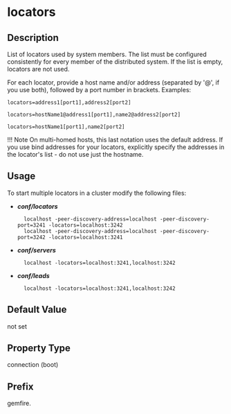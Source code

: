 # locators


## Description

List of locators used by system members. The list must be configured consistently for every member of the distributed system. If the list is empty, locators are not used.

For each locator, provide a host name and/or address (separated by '@', if you use both), followed by a port number in brackets. Examples:

```no-highlight
locators=address1[port1],address2[port2]
```

```no-highlight
locators=hostName1@address1[port1],name2@address2[port2]
```

```no-highlight
locators=hostName1[port1],name2[port2]
```

!!! Note
	On multi-homed hosts, this last notation uses the default address. If you use bind addresses for your locators, explicitly specify the addresses in the locator's list - do not use just the hostname. 

## Usage
To start multiple locators in a cluster modify the following files: 

- ***conf/locators***

        localhost -peer-discovery-address=localhost -peer-discovery-port=3241 -locators=localhost:3242
        localhost -peer-discovery-address=localhost -peer-discovery-port=3242 -locators=localhost:3241

- ***conf/servers***

	    localhost -locators=localhost:3241,localhost:3242


- ***conf/leads***

	    localhost -locators=localhost:3241,localhost:3242


## Default Value

not set

## Property Type

connection (boot)

## Prefix

gemfire.

